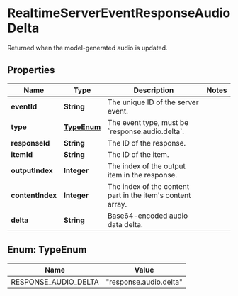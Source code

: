 

# RealtimeServerEventResponseAudioDelta

Returned when the model-generated audio is updated.

## Properties

| Name | Type | Description | Notes |
|------------ | ------------- | ------------- | -------------|
|**eventId** | **String** | The unique ID of the server event. |  |
|**type** | [**TypeEnum**](#TypeEnum) | The event type, must be &#x60;response.audio.delta&#x60;. |  |
|**responseId** | **String** | The ID of the response. |  |
|**itemId** | **String** | The ID of the item. |  |
|**outputIndex** | **Integer** | The index of the output item in the response. |  |
|**contentIndex** | **Integer** | The index of the content part in the item&#39;s content array. |  |
|**delta** | **String** | Base64-encoded audio data delta. |  |



## Enum: TypeEnum

| Name | Value |
|---- | -----|
| RESPONSE_AUDIO_DELTA | &quot;response.audio.delta&quot; |



